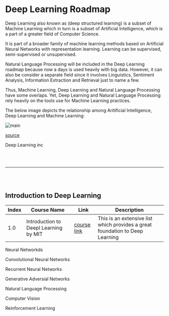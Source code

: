 # Deep Learning Roadmap

Deep Learning also known as (deep structured learning) is a subset of Machine Learning which in turn is a subset of Artificial Intelligence, which is a part of a greater field of Computer Science.

It is part of a broader family of machine learning methods based on Artificial Neural Networks with representation learning. Learning can be supervised, semi-supervised or unsupervised.  

Natural Language Processing will be included in the Deep Learning roadmap because now a days is used heavily with big data. However, it can also be consider a separate field since it involves Linguistics, Sentiment Analysis, Information Extraction and Retrieval just to name a few. 

Thus, Machine Learning, Deep Learning and Natural Language Processing have some overlaps.  Yet, Deep Learning and Natural Language Processing rely heavily on the tools use for Machine Learning practices.

The below image depicts the relationship among  Aritificial Intelligence, Deep Learning and Machine Learning:

<img align="center" src="https://github.com/66daysofdata/Resources/blob/main/assets/ml-dl-ai.png" alt="main">

[source](https://en.wikipedia.org/wiki/Deep_learning#/media/File:AI-ML-DL.svg)


Deep Learning inc

<br><br>

---

<br><br>

## Introduction to Deep Learning

| Index | Course Name | Link | Description |
| ------ | -------------------- | ---- | ------------ |
| 1.0 | Introduction to Deepl Learning by MIT | [course link](https://www.youtube.com/watch?v=njKP3FqW3Sk&list=PLtBw6njQRU-rwp5__7C0oIVt26ZgjG9NI) |  This is an extensive list which provides a great foundation to Deep Learning |



Neural Networkds


Convolutional Neural Networks


Recurrent Neural Networks


Generative Adversial Networks 

Natural Language Processing

Computer Vision

Reinforcement Learning




<br><br>






